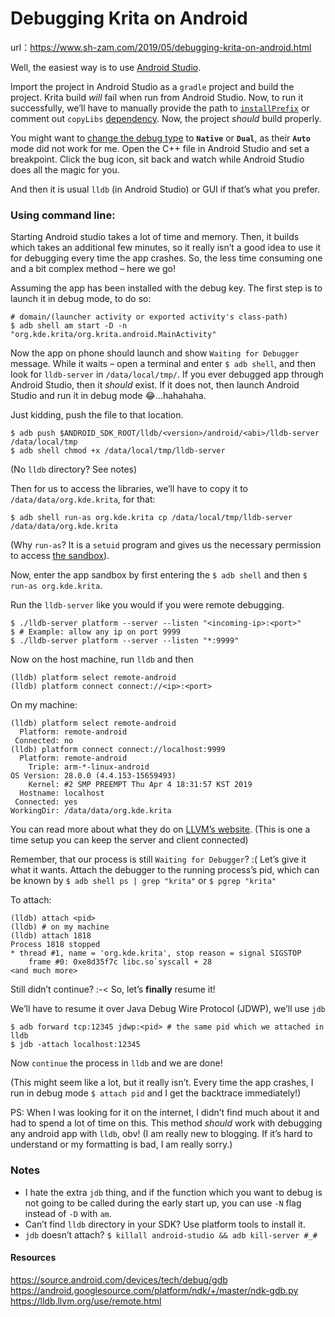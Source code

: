 # Debugging Krita on Android

url：https://www.sh-zam.com/2019/05/debugging-krita-on-android.html

Well, the easiest way is to use [Android Studio](https://developer.android.com/studio).

Import the project in Android Studio as a `gradle` project and build the project. Krita build *will* fail when run from Android Studio. Now, to run it successfully, we’ll have to manually provide the path to [`installPrefix`](https://invent.kde.org/kde/krita/blob/660972c3835b022d8e0816ee65e60e75568ef0af/packaging/android/apk/build.gradle#L25) or comment out `copyLibs` [dependency](https://invent.kde.org/kde/krita/blob/660972c3835b022d8e0816ee65e60e75568ef0af/packaging/android/apk/build.gradle#L104). Now, the project *should* build properly.

You might want to [change the debug type](https://developer.android.com/studio/debug#debug-types) to **`Native`** or **`Dual`**, as their **`Auto`** mode did not work for me. Open the C++ file in Android Studio and set a breakpoint. Click the bug icon, sit back and watch while Android Studio does all the magic for you.

And then it is usual `lldb` (in Android Studio) or GUI if that’s what you prefer.

### Using command line:

Starting Android studio takes a lot of time and memory. Then, it builds which takes an additional few minutes, so it really isn’t a good idea to use it for debugging every time the app crashes. So, the less time consuming one and a bit complex method – here we go!

Assuming the app has been installed with the debug key. The first step is to launch it in debug mode, to do so:

```shell
# domain/(launcher activity or exported activity's class-path)
$ adb shell am start -D -n "org.kde.krita/org.krita.android.MainActivity"
```

Now the app on phone should launch and show `Waiting for Debugger` message. While it waits – open a terminal and enter `$ adb shell`, and then look for `lldb-server` in `/data/local/tmp/`. If you ever debugged app through Android Studio, then it *should* exist. If it does not, then launch Android Studio and run it in debug mode 😂…hahahaha.

Just kidding, push the file to that location.

```shell
$ adb push $ANDROID_SDK_ROOT/lldb/<version>/android/<abi>/lldb-server /data/local/tmp
$ adb shell chmod +x /data/local/tmp/lldb-server
```

(No `lldb` directory? See notes)

Then for us to access the libraries, we’ll have to copy it to `/data/data/org.kde.krita`, for that:

```shell
$ adb shell run-as org.kde.krita cp /data/local/tmp/lldb-server /data/data/org.kde.krita
```

(Why `run-as`? It is a `setuid` program and gives us the necessary permission to access [the sandbox](https://source.android.com/security/app-sandbox)).

Now, enter the app sandbox by first entering the `$ adb shell` and then `$ run-as org.kde.krita`.

Run the `lldb-server` like you would if you were remote debugging.

```shell
$ ./lldb-server platform --server --listen "<incoming-ip>:<port>"
$ # Example: allow any ip on port 9999
$ ./lldb-server platform --server --listen "*:9999"
```

Now on the host machine, run `lldb` and then

```shell
(lldb) platform select remote-android
(lldb) platform connect connect://<ip>:<port>
```

On my machine:

```lldb
(lldb) platform select remote-android
  Platform: remote-android
 Connected: no
(lldb) platform connect connect://localhost:9999
  Platform: remote-android
    Triple: arm-*-linux-android
OS Version: 28.0.0 (4.4.153-15659493)
    Kernel: #2 SMP PREEMPT Thu Apr 4 18:31:57 KST 2019
  Hostname: localhost
 Connected: yes
WorkingDir: /data/data/org.kde.krita
```

You can read more about what they do on [LLVM’s website](https://lldb.llvm.org/use/remote.html).
(This is one a time setup you can keep the server and client connected)

Remember, that our process is still `Waiting for Debugger`? :(
Let’s give it what it wants. Attach the debugger to the running process’s pid, which can be known by `$ adb shell ps | grep "krita"` or `$ pgrep "krita"`

To attach:

```shell
(lldb) attach <pid>
(lldb) # on my machine
(lldb) attach 1818
Process 1818 stopped
* thread #1, name = 'org.kde.krita', stop reason = signal SIGSTOP
    frame #0: 0xe8d35f7c libc.so`syscall + 28
<and much more>
```

Still didn’t continue? :-<
So, let’s **finally** resume it!

We’ll have to resume it over Java Debug Wire Protocol (JDWP), we’ll use `jdb`

```shell
$ adb forward tcp:12345 jdwp:<pid> # the same pid which we attached in lldb
$ jdb -attach localhost:12345
```

Now `continue` the process in `lldb` and we are done!

(This might seem like a lot, but it really isn’t. Every time the app crashes, I run in debug mode `$ attach pid` and I get the backtrace immediately!)

PS: When I was looking for it on the internet, I didn’t find much about it and had to spend a lot of time on this.
This method *should* work with debugging any android app with `lldb`, obv!
(I am really new to blogging. If it’s hard to understand or my formatting is bad, I am really sorry.)

### Notes

- I hate the extra `jdb` thing, and if the function which you want to debug is not going to be called during the early start up, you can use `-N` flag instead of `-D` with `am`.
- Can’t find `lldb` directory in your SDK? Use platform tools to install it.
- `jdb` doesn’t attach? `$ killall android-studio && adb kill-server #_#`

#### Resources

https://source.android.com/devices/tech/debug/gdb
https://android.googlesource.com/platform/ndk/+/master/ndk-gdb.py
https://lldb.llvm.org/use/remote.html